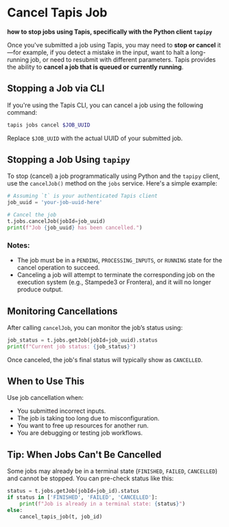 # Cancel Tapis Job
**how to stop jobs using Tapis, specifically with the Python client `tapipy`**

Once you've submitted a job using Tapis, you may need to **stop or cancel** it—for example, if you detect a mistake in the input, want to halt a long-running job, or need to resubmit with different parameters. Tapis provides the ability to **cancel a job that is queued or currently running**.

## Stopping a Job via CLI

If you're using the Tapis CLI, you can cancel a job using the following command:

```bash
tapis jobs cancel $JOB_UUID
```

Replace `$JOB_UUID` with the actual UUID of your submitted job.



## Stopping a Job Using `tapipy`

To stop (cancel) a job programmatically using Python and the `tapipy` client, use the `cancelJob()` method on the `jobs` service. Here's a simple example:

```python
# Assuming `t` is your authenticated Tapis client
job_uuid = 'your-job-uuid-here'

# Cancel the job
t.jobs.cancelJob(jobId=job_uuid)
print(f"Job {job_uuid} has been cancelled.")
```

### Notes:

* The job must be in a `PENDING`, `PROCESSING_INPUTS`, or `RUNNING` state for the cancel operation to succeed.
* Canceling a job will attempt to terminate the corresponding job on the execution system (e.g., Stampede3 or Frontera), and it will no longer produce output.



## Monitoring Cancellations

After calling `cancelJob`, you can monitor the job’s status using:

```python
job_status = t.jobs.getJob(jobId=job_uuid).status
print(f"Current job status: {job_status}")
```

Once canceled, the job's final status will typically show as `CANCELLED`.



## When to Use This

Use job cancellation when:

* You submitted incorrect inputs.
* The job is taking too long due to misconfiguration.
* You want to free up resources for another run.
* You are debugging or testing job workflows.



## Tip: When Jobs Can't Be Cancelled

Some jobs may already be in a terminal state (`FINISHED`, `FAILED`, `CANCELLED`) and cannot be stopped. You can pre-check status like this:

```python
status = t.jobs.getJob(jobId=job_id).status
if status in ['FINISHED', 'FAILED', 'CANCELLED']:
    print(f"Job is already in a terminal state: {status}")
else:
    cancel_tapis_job(t, job_id)
```
